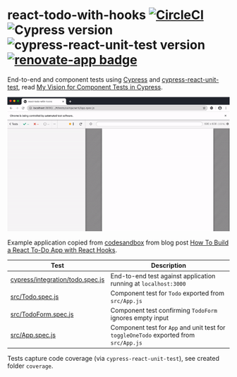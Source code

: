 # react-todo-with-hooks [![CircleCI](https://circleci.com/gh/bahmutov/react-todo-with-hooks/tree/master.svg?style=svg)](https://circleci.com/gh/bahmutov/react-todo-with-hooks/tree/master) ![Cypress version](https://img.shields.io/badge/cypress-4.5.0-brightgreen) ![cypress-react-unit-test version](https://img.shields.io/badge/cypress--react--unit--test-4.1.7-brightgreen) [![renovate-app badge][renovate-badge]][renovate-app]

End-to-end and component tests using [Cypress](http://github.com/cypress-io/cypress) and [cypress-react-unit-test](https://github.com/bahmutov/cypress-react-unit-test), read [My Vision for Component Tests in Cypress](https://glebbahmutov.com/blog/my-vision-for-component-tests/).

![App component test](images/app-test.gif)

Example application copied from [codesandbox](https://codesandbox.io/s/oj3qm2zq06) from blog post [How To Build a React To-Do App with React Hooks](https://www.digitalocean.com/community/tutorials/how-to-build-a-react-to-do-app-with-react-hooks).

Test | Description
--- | ---
[cypress/integration/todo.spec.js](cypress/integration/todo.spec.js) | End-to-end test against application running at `localhost:3000`
[src/Todo.spec.js](src/Todo.spec.js) | Component test for `Todo` exported from `src/App.js`
[src/TodoForm.spec.js](src/TodoForm.spec.js) | Component test confirming `TodoForm` ignores empty input
[src/App.spec.js](src/App.spec.js) | Component test for `App` and unit test for `toggleOneTodo` exported from `src/App.js`

Tests capture code coverage (via `cypress-react-unit-test`), see created folder `coverage`.

[renovate-badge]: https://img.shields.io/badge/renovate-app-blue.svg
[renovate-app]: https://renovateapp.com/
